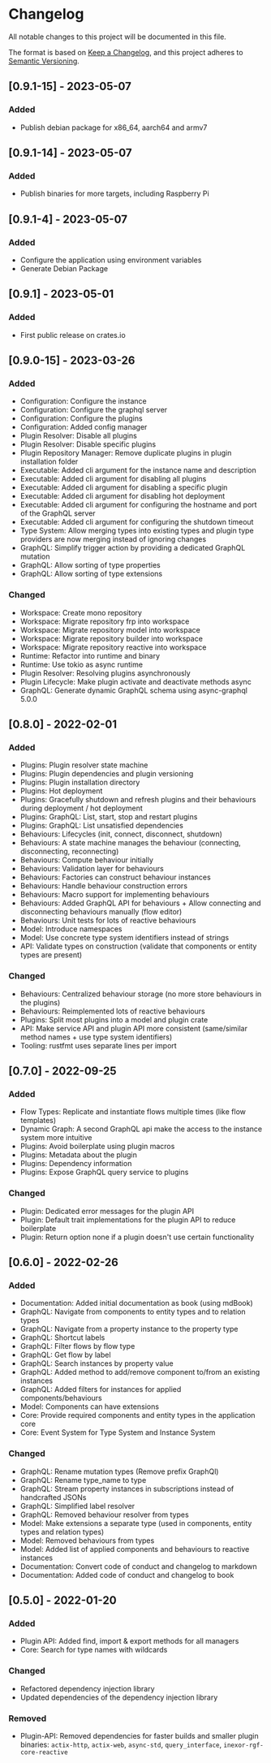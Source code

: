# Changelog

All notable changes to this project will be documented in this file.

The format is based on [Keep a Changelog](https://keepachangelog.com/en/1.0.0/),
and this project adheres to [Semantic Versioning](https://semver.org/spec/v2.0.0.html).


## [0.9.1-15] - 2023-05-07

### Added

- Publish debian package for x86_64, aarch64 and armv7

## [0.9.1-14] - 2023-05-07

### Added

- Publish binaries for more targets, including Raspberry Pi

## [0.9.1-4] - 2023-05-07

### Added

- Configure the application using environment variables
- Generate Debian Package

## [0.9.1] - 2023-05-01

### Added

- First public release on crates.io

## [0.9.0-15] - 2023-03-26

### Added

- Configuration: Configure the instance
- Configuration: Configure the graphql server
- Configuration: Configure the plugins
- Configuration: Added config manager
- Plugin Resolver: Disable all plugins
- Plugin Resolver: Disable specific plugins
- Plugin Repository Manager: Remove duplicate plugins in plugin installation folder
- Executable: Added cli argument for the instance name and description
- Executable: Added cli argument for disabling all plugins
- Executable: Added cli argument for disabling a specific plugin
- Executable: Added cli argument for disabling hot deployment
- Executable: Added cli argument for configuring the hostname and port of the GraphQL server
- Executable: Added cli argument for configuring the shutdown timeout
- Type System: Allow merging types into existing types and plugin type providers are now merging instead of ignoring changes
- GraphQL: Simplify trigger action by providing a dedicated GraphQL mutation
- GraphQL: Allow sorting of type properties
- GraphQL: Allow sorting of type extensions

### Changed

- Workspace: Create mono repository
- Workspace: Migrate repository frp into workspace
- Workspace: Migrate repository model into workspace
- Workspace: Migrate repository builder into workspace
- Workspace: Migrate repository reactive into workspace
- Runtime: Refactor into runtime and binary
- Runtime: Use tokio as async runtime
- Plugin Resolver: Resolving plugins asynchronously
- Plugin Lifecycle: Make plugin activate and deactivate methods async
- GraphQL: Generate dynamic GraphQL schema using async-graphql 5.0.0

## [0.8.0] - 2022-02-01

### Added

- Plugins: Plugin resolver state machine
- Plugins: Plugin dependencies and plugin versioning
- Plugins: Plugin installation directory
- Plugins: Hot deployment
- Plugins: Gracefully shutdown and refresh plugins and their behaviours during deployment / hot deployment
- Plugins: GraphQL: List, start, stop and restart plugins
- Plugins: GraphQL: List unsatisfied dependencies
- Behaviours: Lifecycles (init, connect, disconnect, shutdown)
- Behaviours: A state machine manages the behaviour (connecting, disconnecting, reconnecting)
- Behaviours: Compute behaviour initially
- Behaviours: Validation layer for behaviours
- Behaviours: Factories can construct behaviour instances
- Behaviours: Handle behaviour construction errors
- Behaviours: Macro support for implementing behaviours
- Behaviours: Added GraphQL API for behaviours + Allow connecting and disconnecting behaviours manually (flow editor)
- Behaviours: Unit tests for lots of reactive behaviours
- Model: Introduce namespaces
- Model: Use concrete type system identifiers instead of strings
- API: Validate types on construction (validate that components or entity types are present)

### Changed

- Behaviours: Centralized behaviour storage (no more store behaviours in the plugins)
- Behaviours: Reimplemented lots of reactive behaviours
- Plugins: Split most plugins into a model and plugin crate
- API: Make service API and plugin API more consistent (same/similar method names + use type system identifiers)
- Tooling: rustfmt uses separate lines per import

## [0.7.0] - 2022-09-25

### Added

- Flow Types: Replicate and instantiate flows multiple times (like flow templates)
- Dynamic Graph: A second GraphQL api make the access to the instance system more intuitive
- Plugins: Avoid boilerplate using plugin macros
- Plugins: Metadata about the plugin
- Plugins: Dependency information
- Plugins: Expose GraphQL query service to plugins

### Changed

- Plugin: Dedicated error messages for the plugin API
- Plugin: Default trait implementations for the plugin API to reduce boilerplate
- Plugin: Return option none if a plugin doesn't use certain functionality

## [0.6.0] - 2022-02-26

### Added

- Documentation: Added initial documentation as book (using mdBook)
- GraphQL: Navigate from components to entity types and to relation types
- GraphQL: Navigate from a property instance to the property type
- GraphQL: Shortcut labels
- GraphQL: Filter flows by flow type
- GraphQL: Get flow by label
- GraphQL: Search instances by property value
- GraphQL: Added method to add/remove component to/from an existing instances
- GraphQL: Added filters for instances for applied components/behaviours
- Model: Components can have extensions
- Core: Provide required components and entity types in the application core
- Core: Event System for Type System and Instance System

### Changed

- GraphQL: Rename mutation types (Remove prefix GraphQl)
- GraphQL: Rename type_name to type
- GraphQL: Stream property instances in subscriptions instead of handcrafted JSONs
- GraphQL: Simplified label resolver
- GraphQL: Removed behaviour resolver from types
- Model: Make extensions a separate type (used in components, entity types and relation types)
- Model: Removed behaviours from types
- Model: Added list of applied components and behaviours to reactive instances
- Documentation: Convert code of conduct and changelog to markdown
- Documentation: Added code of conduct and changelog to book

## [0.5.0] - 2022-01-20

### Added

- Plugin API: Added find, import & export methods for all managers
- Core: Search for type names with wildcards

### Changed

- Refactored dependency injection library
- Updated dependencies of the dependency injection library

### Removed

- Plugin-API: Removed dependencies for faster builds and smaller plugin binaries: `actix-http`, `actix-web`, `async-std`, `query_interface`, `inexor-rgf-core-reactive`
